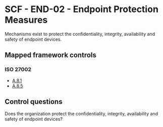 # SCF - END-02 - Endpoint Protection Measures
Mechanisms exist to protect the confidentiality, integrity, availability and safety of endpoint devices.
## Mapped framework controls
### ISO 27002
- [A.8.1](../iso27002/a-8.md#a81)
- [A.8.5](../iso27002/a-8.md#a85)
  
## Control questions
Does the organization protect the confidentiality, integrity, availability and safety of endpoint devices?
  